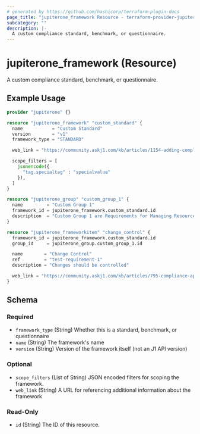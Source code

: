 ```yaml
---
# generated by https://github.com/hashicorp/terraform-plugin-docs
page_title: "jupiterone_framework Resource - terraform-provider-jupiterone"
subcategory: ""
description: |-
  A custom compliance standard, benchmark, or questionnaire.
---
```


# jupiterone_framework (Resource)

A custom compliance standard, benchmark, or questionnaire.

## Example Usage

```terraform
provider "jupiterone" {}

resource "jupiterone_framework" "custom_standard" {
  name           = "Custom Standard"
  version        = "v1"
  framework_type = "STANDARD"

  web_link = "https://community.askj1.com/kb/articles/1154-adding-compliance-frameworks"

  scope_filters = [
    jsonencode({
      "tag.specialtag" : "specialvalue"
    }),
  ]
}

resource "jupiterone_group" "custom_group_1" {
  name         = "Custom Group 1"
  framework_id = jupiterone_framework.custom_standard.id
  description  = "Custom Group 1 are Requirements for Managing Resources"
}

resource "jupiterone_frameworkitem" "change_control" {
  framework_id = jupiterone_framework.custom_standard.id
  group_id     = jupiterone_group.custom_group_1.id

  name        = "Change Control"
  ref         = "test-requirement-1"
  description = "Changes should be controlled"

  web_link = "https://community.askj1.com/kb/articles/795-compliance-api-endpoints"
}
```

<!-- schema generated by tfplugindocs -->
## Schema

### Required

- `framework_type` (String) Whether this is a standard, benchmark, or questionnaire
- `name` (String) The framework's name
- `version` (String) Version of the framework itself (not an J1 API version)

### Optional

- `scope_filters` (List of String) JSON encoded filters for scoping the framework.
- `web_link` (String) A URL for referencing additional information about the framework

### Read-Only

- `id` (String) The ID of this resource.
